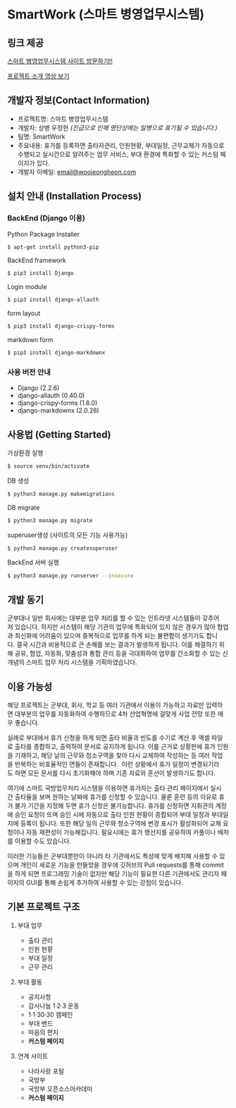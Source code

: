 # SmartWork (스마트 병영업무시스템)

## 링크 제공
[스마트 병영업무시스템 사이트 방문하기!!](http://smartwork.woojeongheon.com/)


[프로젝트 소개 영상 보기](https://drive.google.com/file/d/1pRlh89E7J_gn7mIWNP6epT-0PQc04K0F/view?usp=sharing)

## 개발자 정보(Contact Information)
* 프로젝트명: 스마트 병영업무시스템
* 개발자: 상병 우정헌
*(진급으로 인해 명단상에는 일병으로 표기될 수 있습니다.)*
* 팀명: SmartWork
* 주요내용: 휴가를 등록하면 출타자관리, 인원현황, 부대일정, 근무교체가 자동으로 수행되고 실시간으로 알려주는 업무 서비스, 부대 환경에 특화할 수 있는 커스텀 페이지가 있다.
* 개발자 이메일: email@woojeongheon.com

## 설치 안내 (Installation Process)

### BackEnd (Django 이용)
Python Package Installer
```bash
$ apt-get install python3-pip
```
BackEnd framework
```bash
$ pip3 install Django
```
Login module
```bash
$ pip3 install django-allauth
```
form layout
```bash
$ pip3 install django-crispy-forms
```
markdown form
```bash
$ pip3 install django-markdownx
```




### 사용 버전 안내
- Django (2.2.6)
- django-allauth (0.40.0)
- django-crispy-forms (1.8.0)
- django-markdownx (2.0.28)


## 사용법 (Getting Started)
가상환경 실행
```bash
$ source venv/bin/activate
```
DB 생성
```bash
$ python3 manage.py makemigrations
```
DB migrate
```bash
$ python3 manage.py migrate
```
superuser생성 (사이트의 모든 기능 사용가능)
```bash
$ python3 manage.py createsuperuser
```
BackEnd 서버 실행
```bash
$ python3 manage.py runserver --insecure
```





## 개발 동기


군부대나 일반 회사에는 대부분 업무 처리를 할 수 있는 인트라넷 시스템들이 갖추어져 있습니다.
하지만 시스템이 해당 기관의 업무에 특화되어 있지 않은 경우가 많아 협업과 최신화에 어려움이 있으며 중복적으로 업무를 하게 되는 불편함이 생기기도 합니다. 결국 시간과 비용적으로 큰 손해를 보는 결과가 발생하게 됩니다.
이를 해결하기 위해 공유, 협업, 자동화, 맞춤성과 통합 관리 등을 극대화하여 업무를 간소화할 수 있는 신개념의 스마트 업무 처리 시스템을 기획하였습니다.


## 이용 가능성
해당 프로젝트는 군부대, 회사, 학교 등 여러 기관에서 이용이 가능하고 자료만 입력하면 대부분의 업무를 자동화하여 수행하므로 4차 산업혁명에 걸맞게 사업 전망 또한 매우 좋습니다.


실례로 부대에서 휴가 신청을 하게 되면 출타 비율과 빈도를 수기로 계산 후 엑셀 파일로 출타를 종합하고, 출력하여 문서로 공지하게 됩니다. 이를 근거로 상황판에 휴가 인원을 기재하고, 해당 날의 근무와 청소구역을 찾아 다시 교체하여 작성하는 등 여러 작업을 반복하는 비효율적인 면들이 존재합니다.  이런 상황에서 휴가 일정이 변경되기라도 하면 모든 문서를 다시 초기화해야 하며 기존 자료와 혼선이 발생하기도 합니다. 


여기에 스마트 국방업무처리 시스템을 이용하면 휴가자는 출타 관리 페이지에서 실시간 출타율을 보며 원하는 날짜에 휴가를 신청할 수 있습니다. 물론 훈련 등의 이유로 휴가 불가 기간을 지정해 두면 휴가 신청은 불가능합니다. 휴가를 신청하면 지휘관의 계정에 승인 요청이 뜨며 승인 시에 자동으로 출타 인원 현황이 종합되어 부대 일정과 부대일지에 등록이 됩니다. 또한 해당 일의 근무와 청소구역에 변경 표시가 활성화되어 교체 요청이나 자동 재편성이 가능해집니다. 필요시에는 휴가 행선지를 공유하여 카풀이나 배차를 이용할 수도 있습니다.


이러한 기능들은 군부대뿐만이 아니라 타 기관에서도 특성에 맞게 배치해 사용할 수 있으며 개인이 새로운 기능을 만들었을 경우에 깃허브의 Pull requests를 통해 commit을 하게 되면 프로그래밍 기술이 없지만 해당 기능이 필요한 다른 기관에서도 관리자 페이지의 GUI를 통해 손쉽게 추가하여 사용할 수 있는 강점이 있습니다.

## 기본 프로젝트 구조

1. 부대 업무


	- 출타 관리
	- 인원 현황
	- 부대 일정
	- 근무 관리


2. 부대 활동


	- 공지사항
	- 감사나눔 1·2·3 운동
	- 1·1·30·30 캠페인
	- 부대 밴드
	- 마음의 편지
	- **커스텀 페이지**


3. 연계 사이트


	- 나라사랑 포털
	- 국방부
	- 국방부 오픈소스아카데미
	- **커스텀 페이지**
